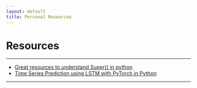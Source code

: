 ```yaml
---
layout: default
title: Personal Resources
---
```


# Resources

---


- [Great resources to understand Super() in python](https://realpython.com/python-super/)
- [Time Series Prediction using LSTM with PyTorch in Python](https://stackabuse.com/time-series-prediction-using-lstm-with-pytorch-in-python/)

---



